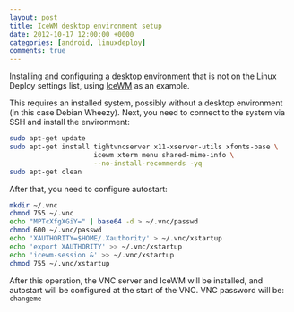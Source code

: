 ```yaml
---
layout: post
title: IceWM desktop environment setup
date: 2012-10-17 12:00:00 +0000
categories: [android, linuxdeploy]
comments: true
---
```


Installing and configuring a desktop environment that is not on the Linux Deploy settings list, using <a href="https://en.wikipedia.org/wiki/IceWM">IceWM</a> as an example.

<!--more-->

This requires an installed system, possibly without a desktop environment (in this case Debian Wheezy). Next, you need to connect to the system via SSH and install the environment:

```sh
sudo apt-get update
sudo apt-get install tightvncserver x11-xserver-utils xfonts-base \
                     icewm xterm menu shared-mime-info \
                     --no-install-recommends -yq
sudo apt-get clean
```

After that, you need to configure autostart:

```sh
mkdir ~/.vnc
chmod 755 ~/.vnc
echo "MPTcXfgXGiY=" | base64 -d > ~/.vnc/passwd
chmod 600 ~/.vnc/passwd
echo 'XAUTHORITY=$HOME/.Xauthority' > ~/.vnc/xstartup
echo 'export XAUTHORITY' >> ~/.vnc/xstartup
echo 'icewm-session &' >> ~/.vnc/xstartup
chmod 755 ~/.vnc/xstartup
```

After this operation, the VNC server and IceWM will be installed, and autostart will be configured at the start of the VNC. VNC password will be: `changeme`
